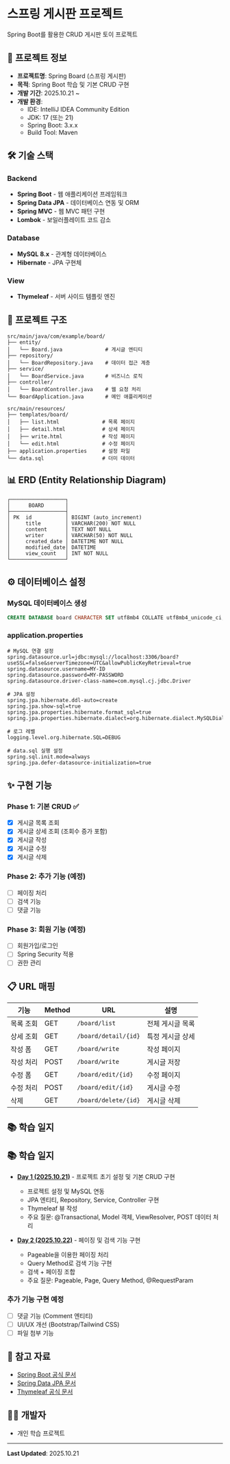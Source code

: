 # 스프링 게시판 프로젝트

Spring Boot를 활용한 CRUD 게시판 토이 프로젝트

## 📌 프로젝트 정보

- **프로젝트명**: Spring Board (스프링 게시판)
- **목적**: Spring Boot 학습 및 기본 CRUD 구현
- **개발 기간**: 2025.10.21 ~
- **개발 환경**:
  - IDE: IntelliJ IDEA Community Edition
  - JDK: 17 (또는 21)
  - Spring Boot: 3.x.x
  - Build Tool: Maven

## 🛠️ 기술 스택

### Backend
- **Spring Boot** - 웹 애플리케이션 프레임워크
- **Spring Data JPA** - 데이터베이스 연동 및 ORM
- **Spring MVC** - 웹 MVC 패턴 구현
- **Lombok** - 보일러플레이트 코드 감소

### Database
- **MySQL 8.x** - 관계형 데이터베이스
- **Hibernate** - JPA 구현체

### View
- **Thymeleaf** - 서버 사이드 템플릿 엔진

## 📁 프로젝트 구조
```
src/main/java/com/example/board/
├── entity/
│   └── Board.java              # 게시글 엔티티
├── repository/
│   └── BoardRepository.java    # 데이터 접근 계층
├── service/
│   └── BoardService.java       # 비즈니스 로직
├── controller/
│   └── BoardController.java    # 웹 요청 처리
└── BoardApplication.java       # 메인 애플리케이션

src/main/resources/
├── templates/board/
│   ├── list.html              # 목록 페이지
│   ├── detail.html            # 상세 페이지
│   ├── write.html             # 작성 페이지
│   └── edit.html              # 수정 페이지
├── application.properties     # 설정 파일
└── data.sql                   # 더미 데이터
```

## 📊 ERD (Entity Relationship Diagram)
```
┌──────────────────┐
│      BOARD       │
├──────────────────┤
│ PK  id           │ BIGINT (auto_increment)
│     title        │ VARCHAR(200) NOT NULL
│     content      │ TEXT NOT NULL
│     writer       │ VARCHAR(50) NOT NULL
│     created_date │ DATETIME NOT NULL
│     modified_date│ DATETIME
│     view_count   │ INT NOT NULL
└──────────────────┘
```

## ⚙️ 데이터베이스 설정

### MySQL 데이터베이스 생성
```sql
CREATE DATABASE board CHARACTER SET utf8mb4 COLLATE utf8mb4_unicode_ci;
```

### application.properties
```properties
# MySQL 연결 설정
spring.datasource.url=jdbc:mysql://localhost:3306/board?useSSL=false&serverTimezone=UTC&allowPublicKeyRetrieval=true
spring.datasource.username=MY-ID
spring.datasource.password=MY-PASSWORD
spring.datasource.driver-class-name=com.mysql.cj.jdbc.Driver

# JPA 설정
spring.jpa.hibernate.ddl-auto=create
spring.jpa.show-sql=true
spring.jpa.properties.hibernate.format_sql=true
spring.jpa.properties.hibernate.dialect=org.hibernate.dialect.MySQLDialect

# 로그 레벨
logging.level.org.hibernate.SQL=DEBUG

# data.sql 실행 설정
spring.sql.init.mode=always
spring.jpa.defer-datasource-initialization=true
```

## ✨ 구현 기능

### Phase 1: 기본 CRUD ✅
- [x] 게시글 목록 조회
- [x] 게시글 상세 조회 (조회수 증가 포함)
- [x] 게시글 작성
- [x] 게시글 수정
- [x] 게시글 삭제

### Phase 2: 추가 기능 (예정)
- [ ] 페이징 처리
- [ ] 검색 기능
- [ ] 댓글 기능

### Phase 3: 회원 기능 (예정)
- [ ] 회원가입/로그인
- [ ] Spring Security 적용
- [ ] 권한 관리

## 📋 URL 매핑

| 기능 | Method | URL | 설명 |
|------|--------|-----|------|
| 목록 조회 | GET | `/board/list` | 전체 게시글 목록 |
| 상세 조회 | GET | `/board/detail/{id}` | 특정 게시글 상세 |
| 작성 폼 | GET | `/board/write` | 작성 페이지 |
| 작성 처리 | POST | `/board/write` | 게시글 저장 |
| 수정 폼 | GET | `/board/edit/{id}` | 수정 페이지 |
| 수정 처리 | POST | `/board/edit/{id}` | 게시글 수정 |
| 삭제 | GET | `/board/delete/{id}` | 게시글 삭제 |

## 📚 학습 일지

## 📚 학습 일지

- **[Day 1 (2025.10.21)](docs/day1.md)** - 프로젝트 초기 설정 및 기본 CRUD 구현
    - 프로젝트 설정 및 MySQL 연동
    - JPA 엔티티, Repository, Service, Controller 구현
    - Thymeleaf 뷰 작성
    - 주요 질문: @Transactional, Model 객체, ViewResolver, POST 데이터 처리

- **[Day 2 (2025.10.22)](docs/day2.md)** - 페이징 및 검색 기능 구현
    - Pageable을 이용한 페이징 처리
    - Query Method로 검색 기능 구현
    - 검색 + 페이징 조합
    - 주요 질문: Pageable, Page<T>, Query Method, @RequestParam

### 추가 기능 구현 예정
- [ ] 댓글 기능 (Comment 엔티티)
- [ ] UI/UX 개선 (Bootstrap/Tailwind CSS)
- [ ] 파일 첨부 기능

## 📖 참고 자료

- [Spring Boot 공식 문서](https://spring.io/projects/spring-boot)
- [Spring Data JPA 문서](https://spring.io/projects/spring-data-jpa)
- [Thymeleaf 공식 문서](https://www.thymeleaf.org/documentation.html)

## 👨‍💻 개발자

- 개인 학습 프로젝트

---

**Last Updated**: 2025.10.21
